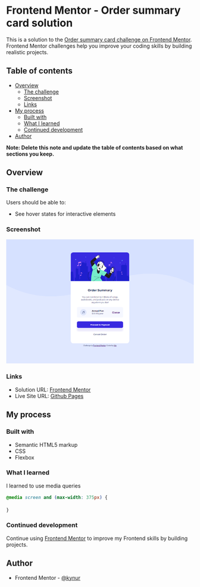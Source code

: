# Frontend Mentor - Order summary card solution

This is a solution to the [Order summary card challenge on Frontend Mentor](https://www.frontendmentor.io/challenges/order-summary-component-QlPmajDUj). Frontend Mentor challenges help you improve your coding skills by building realistic projects. 

## Table of contents

- [Overview](#overview)
  - [The challenge](#the-challenge)
  - [Screenshot](#screenshot)
  - [Links](#links)
- [My process](#my-process)
  - [Built with](#built-with)
  - [What I learned](#what-i-learned)
  - [Continued development](#continued-development)
- [Author](#author)

**Note: Delete this note and update the table of contents based on what sections you keep.**

## Overview

### The challenge

Users should be able to:

- See hover states for interactive elements

### Screenshot

![](/design/screenshot.png)

### Links

- Solution URL: [Frontend Mentor](https://www.frontendmentor.io/solutions/order-summary-component-bzjSKLoSDl)
- Live Site URL: [Github Pages](https://kynur.github.io/order-summary-component/)

## My process

### Built with

- Semantic HTML5 markup
- CSS
- Flexbox

### What I learned

I learned to use media queries

```css
@media screen and (max-width: 375px) {

}
```

### Continued development

Continue using [Frontend Mentor](https://www.frontendmentor.io/) to improve my Frontend skills by building projects.

## Author

- Frontend Mentor - [@kynur](https://www.frontendmentor.io/profile/kynur)
